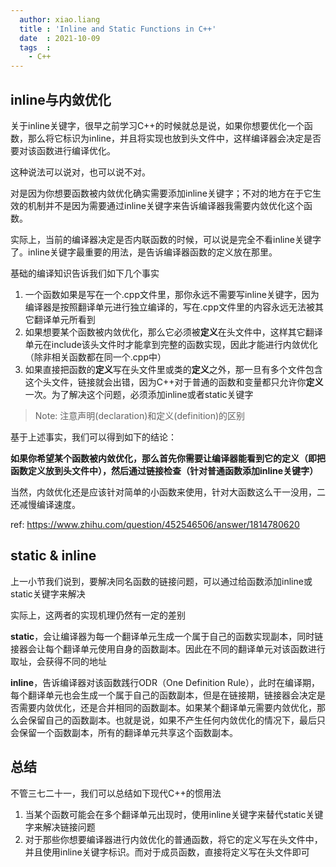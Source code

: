 ```yaml
---
  author: xiao.liang
  title : 'Inline and Static Functions in C++'
  date  : 2021-10-09
  tags  :
    - C++
---
```


## inline与内敛优化

关于inline关键字，很早之前学习C++的时候就总是说，如果你想要优化一个函数，那么将它标识为inline，并且将实现也放到头文件中，这样编译器会决定是否要对该函数进行编译优化。

这种说法可以说对，也可以说不对。

对是因为你想要函数被内敛优化确实需要添加inline关键字；不对的地方在于它生效的机制并不是因为需要通过inline关键字来告诉编译器我需要内敛优化这个函数。

实际上，当前的编译器决定是否内联函数的时候，可以说是完全不看inline关键字了。inline关键字最重要的用法，是告诉编译器函数的定义放在那里。

基础的编译知识告诉我们如下几个事实

1. 一个函数如果是写在一个.cpp文件里，那你永远不需要写inline关键字，因为编译器是按照翻译单元进行独立编译的，写在.cpp文件里的内容永远无法被其它翻译单元所看到
2. 如果想要某个函数被内敛优化，那么它必须被**定义**在头文件中，这样其它翻译单元在include该头文件时才能拿到完整的函数实现，因此才能进行内敛优化（除非相关函数都在同一个.cpp中）
3. 如果直接把函数的**定义**写在头文件里或类的**定义**之外，那一旦有多个文件包含这个头文件，链接就会出错，因为C++对于普通的函数和变量都只允许你**定义**一次。为了解决这个问题，必须添加inline或者static关键字

> Note: 注意声明(declaration)和定义(definition)的区别

基于上述事实，我们可以得到如下的结论：

**如果你希望某个函数被内敛优化，那么首先你需要让编译器能看到它的定义（即把函数定义放到头文件中），然后通过链接检查（针对普通函数添加inline关键字）**

当然，内敛优化还是应该针对简单的小函数来使用，针对大函数这么干一没用，二还减慢编译速度。

ref: https://www.zhihu.com/question/452546506/answer/1814780620


## static & inline

上一小节我们说到，要解决同名函数的链接问题，可以通过给函数添加inline或static关键字来解决

实际上，这两者的实现机理仍然有一定的差别

**static**，会让编译器为每一个翻译单元生成一个属于自己的函数实现副本，同时链接器会让每个翻译单元使用自身的函数副本。因此在不同的翻译单元对该函数进行取址，会获得不同的地址

**inline**，告诉编译器对该函数践行ODR（One Definition Rule），此时在编译期，每个翻译单元也会生成一个属于自己的函数副本，但是在链接期，链接器会决定是否需要内敛优化，还是合并相同的函数副本。如果某个翻译单元需要内敛优化，那么会保留自己的函数副本。也就是说，如果不产生任何内敛优化的情况下，最后只会保留一个函数副本，所有的翻译单元共享这个函数副本。

## 总结
不管三七二十一，我们可以总结如下现代C++的惯用法

1. 当某个函数可能会在多个翻译单元出现时，使用inline关键字来替代static关键字来解决链接问题
2. 对于那些你想要编译器进行内敛优化的普通函数，将它的定义写在头文件中，并且使用inline关键字标识。而对于成员函数，直接将定义写在头文件即可